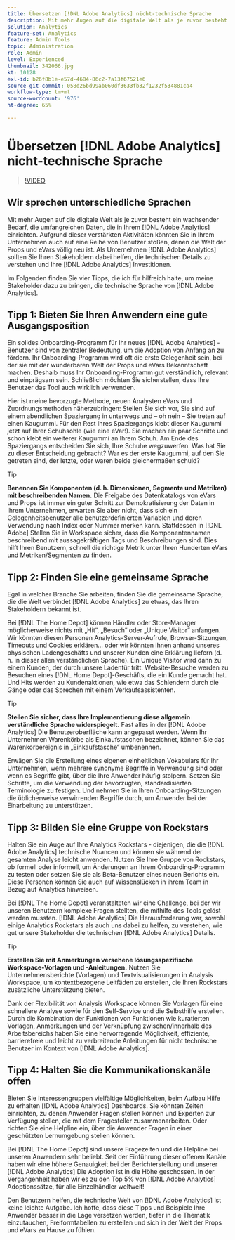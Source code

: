 ```yaml
---
title: Übersetzen [!DNL Adobe Analytics] nicht-technische Sprache
description: Mit mehr Augen auf die digitale Welt als je zuvor besteht ein wachsender Bedarf, die umfangreichen Daten, die in Ihrem [!DNL Adobe Analytics] einrichten. Aufgrund dieser verstärkten Aktivitäten könnten Sie in Ihrem Unternehmen auch auf eine Reihe von Benutzer stoßen, denen die Welt der Props und eVars völlig neu ist. Als Unternehmen [!DNL Adobe Analytics] sollten Sie Ihren Stakeholdern dabei helfen, die technischen Details zu verstehen und Ihre [!DNL Adobe Analytics] Investitionen.
solution: Analytics
feature-set: Analytics
feature: Admin Tools
topic: Administration
role: Admin
level: Experienced
thumbnail: 342066.jpg
kt: 10128
exl-id: b26f8b1e-e57d-4684-86c2-7a13f67521e6
source-git-commit: 058d26bd99ab060df3633fb32f1232f534881ca4
workflow-type: tm+mt
source-wordcount: '976'
ht-degree: 65%

---
```


# Übersetzen [!DNL Adobe Analytics] nicht-technische Sprache

>[!VIDEO](https://video.tv.adobe.com/v/342066/?quality=12&learn=on)

## Wir sprechen unterschiedliche Sprachen

Mit mehr Augen auf die digitale Welt als je zuvor besteht ein wachsender Bedarf, die umfangreichen Daten, die in Ihrem [!DNL Adobe Analytics] einrichten. Aufgrund dieser verstärkten Aktivitäten könnten Sie in Ihrem Unternehmen auch auf eine Reihe von Benutzer stoßen, denen die Welt der Props und eVars völlig neu ist. Als Unternehmen [!DNL Adobe Analytics] sollten Sie Ihren Stakeholdern dabei helfen, die technischen Details zu verstehen und Ihre [!DNL Adobe Analytics] Investitionen.

Im Folgenden finden Sie vier Tipps, die ich für hilfreich halte, um meine Stakeholder dazu zu bringen, die technische Sprache von [!DNL Adobe Analytics].

## Tipp 1: Bieten Sie Ihren Anwendern eine gute Ausgangsposition

Ein solides Onboarding-Programm für Ihr neues [!DNL Adobe Analytics] -Benutzer sind von zentraler Bedeutung, um die Adoption von Anfang an zu fördern. Ihr Onboarding-Programm wird oft die erste Gelegenheit sein, bei der sie mit der wunderbaren Welt der Props und eVars Bekanntschaft machen. Deshalb muss Ihr Onboarding-Programm gut verständlich, relevant und einprägsam sein. Schließlich möchten Sie sicherstellen, dass Ihre Benutzer das Tool auch wirklich verwenden.

Hier ist meine bevorzugte Methode, neuen Analysten eVars und Zuordnungsmethoden näherzubringen: Stellen Sie sich vor, Sie sind auf einem abendlichen Spaziergang in unterwegs und – oh nein – Sie treten auf einen Kaugummi. Für den Rest Ihres Spaziergangs klebt dieser Kaugummi jetzt auf Ihrer Schuhsohle (wie eine eVar!). Sie machen ein paar Schritte und schon klebt ein weiterer Kaugummi an Ihrem Schuh. Am Ende des Spaziergangs entscheiden Sie sich, Ihre Schuhe wegzuwerfen. Was hat Sie zu dieser Entscheidung gebracht? War es der erste Kaugummi, auf den Sie getreten sind, der letzte, oder waren beide gleichermaßen schuld?

>[!TIP]
>
>**Benennen Sie Komponenten (d. h. Dimensionen, Segmente und Metriken) mit beschreibenden Namen.**
>Die Freigabe des Datenkatalogs von eVars und Props ist immer ein guter Schritt zur Demokratisierung der Daten in Ihrem Unternehmen, erwarten Sie aber nicht, dass sich ein Gelegenheitsbenutzer alle benutzerdefinierten Variablen und deren Verwendung nach Index oder Nummer merken kann. Stattdessen in [!DNL Adobe] Stellen Sie in Workspace sicher, dass die Komponentennamen beschreibend mit aussagekräftigen Tags und Beschreibungen sind. Dies hilft Ihren Benutzern, schnell die richtige Metrik unter Ihren Hunderten eVars und Metriken/Segmenten zu finden.

## Tipp 2: Finden Sie eine gemeinsame Sprache

Egal in welcher Branche Sie arbeiten, finden Sie die gemeinsame Sprache, die die Welt verbindet [!DNL Adobe Analytics] zu etwas, das Ihren Stakeholdern bekannt ist.

Bei [!DNL The Home Depot] können Händler oder Store-Manager möglicherweise nichts mit „Hit“, „Besuch“ oder „Unique Visitor“ anfangen. Wir könnten diesen Personen Analytics-Server-Aufrufe, Browser-Sitzungen, Timeouts und Cookies erklären... oder wir könnten ihnen anhand unseres physischen Ladengeschäfts und unserer Kunden eine Erklärung liefern (d. h. in dieser allen verständlichen Sprache). Ein Unique Visitor wird dann zu einem Kunden, der durch unsere Ladentür tritt. Website-Besuche werden zu Besuchen eines [!DNL Home Depot]-Geschäfts, die ein Kunde gemacht hat. Und Hits werden zu Kundenaktionen, wie etwa das Schlendern durch die Gänge oder das Sprechen mit einem Verkaufsassistenten.

>[!TIP]
>
>**Stellen Sie sicher, dass Ihre Implementierung diese allgemein verständliche Sprache widerspiegelt.**
>Fast alles in der [!DNL Adobe Analytics] Die Benutzeroberfläche kann angepasst werden. Wenn Ihr Unternehmen Warenkörbe als Einkaufstaschen bezeichnet, können Sie das Warenkorbereignis in „Einkaufstasche“ umbenennen.
>
>Erwägen Sie die Erstellung eines eigenen einheitlichen Vokabulars für Ihr Unternehmen, wenn mehrere synonyme Begriffe in Verwendung sind oder wenn es Begriffe gibt, über die Ihre Anwender häufig stolpern. Setzen Sie Schritte, um die Verwendung der bevorzugten, standardisierten Terminologie zu festigen. Und nehmen Sie in Ihren Onboarding-Sitzungen die üblicherweise verwirrenden Begriffe durch, um Anwender bei der Einarbeitung zu unterstützen.

## Tipp 3: Bilden Sie eine Gruppe von Rockstars

Halten Sie ein Auge auf Ihre Analytics Rockstars - diejenigen, die die [!DNL Adobe Analytics] technische Nuancen und können sie während der gesamten Analyse leicht anwenden. Nutzen Sie Ihre Gruppe von Rockstars, ob formell oder informell, um Änderungen an Ihrem Onboarding-Programm zu testen oder setzen Sie sie als Beta-Benutzer eines neuen Berichts ein. Diese Personen können Sie auch auf Wissenslücken in ihrem Team in Bezug auf Analytics hinweisen.

Bei [!DNL The Home Depot] veranstalteten wir eine Challenge, bei der wir unseren Benutzern komplexe Fragen stellten, die mithilfe des Tools gelöst werden mussten. [!DNL Adobe Analytics] Die Herausforderung war, sowohl einige Analytics Rockstars als auch uns dabei zu helfen, zu verstehen, wie gut unsere Stakeholder die technischen [!DNL Adobe Analytics] Details.

>[!TIP]
>
>**Erstellen Sie mit Anmerkungen versehene lösungsspezifische Workspace-Vorlagen und -Anleitungen.**
>Nutzen Sie Unternehmensberichte (Vorlagen) und Textvisualisierungen in Analysis Workspace, um kontextbezogene Leitfäden zu erstellen, die Ihren Rockstars zusätzliche Unterstützung bieten.
>
>Dank der Flexibilität von Analysis Workspace können Sie Vorlagen für eine schnellere Analyse sowie für den Self-Service und die Selbsthilfe erstellen. Durch die Kombination der Funktionen von Funktionen wie kuratierten Vorlagen, Anmerkungen und der Verknüpfung zwischen/innerhalb des Arbeitsbereichs haben Sie eine hervorragende Möglichkeit, effiziente, barrierefreie und leicht zu verbreitende Anleitungen für nicht technische Benutzer im Kontext von [!DNL Adobe Analytics].

## Tipp 4: Halten Sie die Kommunikationskanäle offen

Bieten Sie Interessengruppen vielfältige Möglichkeiten, beim Aufbau Hilfe zu erhalten [!DNL Adobe Analytics] Dashboards. Sie könnten Zeiten einrichten, zu denen Anwender Fragen stellen können und Experten zur Verfügung stellen, die mit dem Fragesteller zusammenarbeiten. Oder richten Sie eine Helpline ein, über die Anwender Fragen in einer geschützten Lernumgebung stellen können.

Bei [!DNL The Home Depot] sind unsere Fragezeiten und die Helpline bei unseren Anwendern sehr beliebt. Seit der Einführung dieser offenen Kanäle haben wir eine höhere Genauigkeit bei der Berichterstellung und unserer [!DNL Adobe Analytics] Die Adoption ist in die Höhe geschossen. In der Vergangenheit haben wir es zu den Top 5% von [!DNL Adobe Analytics] Adoptionssätze, für alle Einzelhändler weltweit!

Den Benutzern helfen, die technische Welt von [!DNL Adobe Analytics] ist keine leichte Aufgabe. Ich hoffe, dass diese Tipps und Beispiele Ihre Anwender besser in die Lage versetzen werden, tiefer in die Thematik einzutauchen, Freiformtabellen zu erstellen und sich in der Welt der Props und eVars zu Hause zu fühlen.
